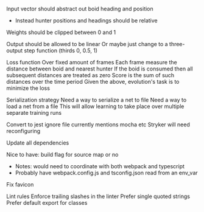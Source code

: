 Input vector should abstract out boid heading and position
- Instead hunter positions and headings should be relative

Weights should be clipped between 0 and 1

Output should be allowed to be linear
Or maybe just change to a three-output step function (thirds 0, 0.5, 1)

Loss function
Over fixed amount of frames
Each frame measure the distance between boid and nearest hunter
If the boid is consumed then all subsequent distances are treated as zero
Score is the sum of such distances over the time period
Given the above, evolution's task is to minimize the loss

Serialization strategy
Need a way to serialize a net to file
Need a way to load a net from a file
This will allow learning to take place over multiple separate training runs

Convert to jest
ignore file currently mentions mocha etc
Stryker will need reconfiguring

Update all dependencies

Nice to have:
build flag for source map or no
- Notes: would need to coordinate with both webpack and typescript
- Probably have webpack.config.js and tsconfig.json read from an env_var

Fix favicon

Lint rules
Enforce trailing slashes in the linter
Prefer single quoted strings
Prefer default export for classes

